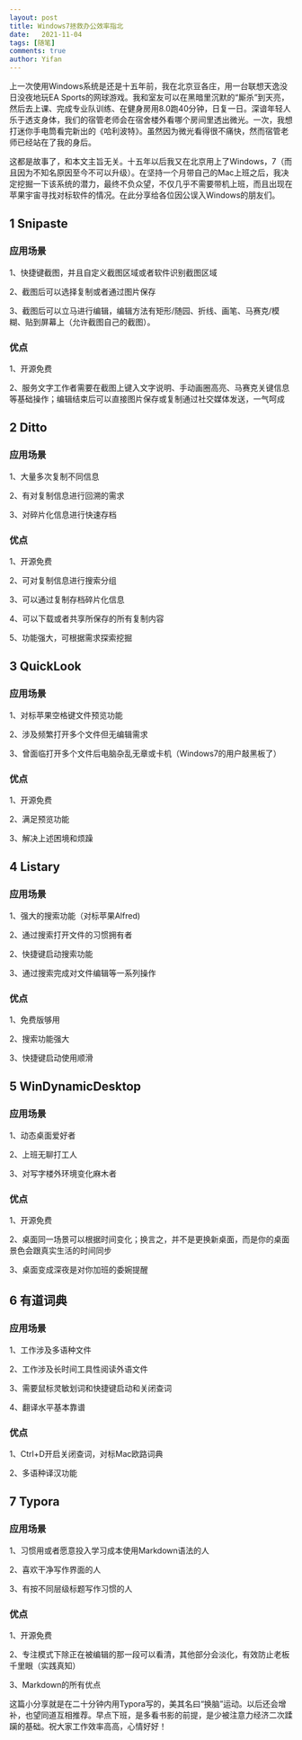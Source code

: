 ```yaml
---
layout: post
title: Windows7拯救办公效率指北
date:   2021-11-04
tags: [随笔]
comments: true
author: Yifan
---
```

上一次使用Windows系统是还是十五年前，我在北京豆各庄，用一台联想天逸没日没夜地玩EA Sports的网球游戏。我和室友可以在黑暗里沉默的“厮杀”到天亮，然后去上课、完成专业队训练、在健身房用8.0跑40分钟，日复一日。深谙年轻人乐于透支身体，我们的宿管老师会在宿舍楼外看哪个房间里透出微光。一次，我想打迷你手电筒看完新出的《哈利波特》。虽然因为微光看得很不痛快，然而宿管老师已经站在了我的身后。

这都是故事了，和本文主旨无关。十五年以后我又在北京用上了Windows，7（而且因为不知名原因至今不可以升级）。在坚持一个月带自己的Mac上班之后，我决定挖掘一下该系统的潜力，最终不负众望，不仅几乎不需要带机上班，而且出现在苹果宇宙寻找对标软件的情况。在此分享给各位因公误入Windows的朋友们。

## 1 Snipaste 

### 应用场景

1、快捷键截图，并且自定义截图区域或者软件识别截图区域

2、截图后可以选择复制或者通过图片保存

3、截图后可以立马进行编辑，编辑方法有矩形/随园、折线、画笔、马赛克/模糊、贴到屏幕上（允许截图自己的截图）。

### 优点

1、开源免费

2、服务文字工作者需要在截图上键入文字说明、手动画圈高亮、马赛克关键信息等基础操作；编辑结束后可以直接图片保存或复制通过社交媒体发送，一气呵成

## 2 Ditto

### 应用场景

1、大量多次复制不同信息

2、有对复制信息进行回溯的需求

3、对碎片化信息进行快速存档

### 优点

1、开源免费

2、可对复制信息进行搜索分组

3、可以通过复制存档碎片化信息

4、可以下载或者共享所保存的所有复制内容

5、功能强大，可根据需求探索挖掘

## 3 QuickLook

### 应用场景

1、对标苹果空格键文件预览功能

2、涉及频繁打开多个文件但无编辑需求

3、曾面临打开多个文件后电脑杂乱无章或卡机（Windows7的用户敲黑板了）

### 优点

1、开源免费

2、满足预览功能

3、解决上述困境和烦躁

## 4 Listary

### 应用场景

1、强大的搜索功能（对标苹果Alfred)

2、通过搜索打开文件的习惯拥有者

2、快捷键启动搜索功能

3、通过搜索完成对文件编辑等一系列操作

### 优点

1、免费版够用

2、搜索功能强大

3、快捷键启动使用顺滑

## 5 WinDynamicDesktop

### 应用场景

1、动态桌面爱好者

2、上班无聊打工人

3、对写字楼外环境变化麻木者

### 优点

1、开源免费

2、桌面同一场景可以根据时间变化；换言之，并不是更换新桌面，而是你的桌面景色会跟真实生活的时间同步

3、桌面变成深夜是对你加班的委婉提醒

## 6 有道词典

### 应用场景

1、工作涉及多语种文件

2、工作涉及长时间工具性阅读外语文件

3、需要鼠标灵敏划词和快捷键启动和关闭查词

4、翻译水平基本靠谱

### 优点

1、Ctrl+D开启关闭查词，对标Mac欧路词典

2、多语种译汉功能

## 7 Typora

### 应用场景

1、习惯用或者愿意投入学习成本使用Markdown语法的人

2、喜欢干净写作界面的人

3、有按不同层级标题写作习惯的人

### 优点

1、开源免费

2、专注模式下除正在被编辑的那一段可以看清，其他部分会淡化，有效防止老板千里眼（实践真知）

3、Markdown的所有优点

这篇小分享就是在二十分钟内用Typora写的，美其名曰“换脑”运动。以后还会增补，也望同道互相推荐。早点下班，是多看书影的前提，是少被注意力经济二次蹂躏的基础。祝大家工作效率高高，心情好好！
